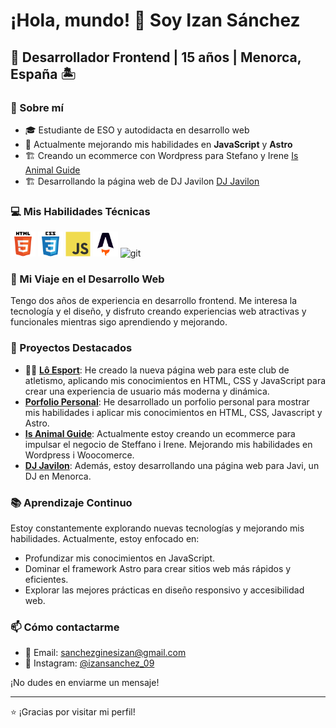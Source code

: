 # ¡Hola, mundo! 👋 Soy Izan Sánchez

## 🚀 Desarrollador Frontend | 15 años | Menorca, España 🏝️

### 🌟 Sobre mí

- 🎓 Estudiante de ESO y autodidacta en desarrollo web
- 🌱 Actualmente mejorando mis habilidades en **JavaScript** y **Astro**
- 🏗️ Creando un ecommerce con Wordpress para Stefano y Irene [Is Animal Guide](https://isanimalguide.com)
- 🏗️ Desarrollando la página web de DJ Javilon [DJ Javilon](https://javilondj.com)

### 💻 Mis Habilidades Técnicas

<p text-align="left">
  <img src="https://raw.githubusercontent.com/devicons/devicon/master/icons/html5/html5-original-wordmark.svg" alt="html5" width="40" height="40"/>
  <img src="https://raw.githubusercontent.com/devicons/devicon/master/icons/css3/css3-original-wordmark.svg" alt="css3" width="40" height="40"/>
  <img src="https://raw.githubusercontent.com/devicons/devicon/master/icons/javascript/javascript-original.svg" alt="javascript" width="40" height="40"/>
  <img src="https://raw.githubusercontent.com/devicons/devicon/master/icons/astro/astro-original.svg" alt="astro" width="40" height="40"/>
  <img src="https://www.vectorlogo.zone/logos/git-scm/git-scm-icon.svg" alt="git" width="40" height="40"/>
</p>

### 🚀 Mi Viaje en el Desarrollo Web

Tengo dos años de experiencia en desarrollo frontend. Me interesa la tecnología y el diseño, y disfruto creando experiencias web atractivas y funcionales mientras sigo aprendiendo y mejorando.

### 🌟 Proyectos Destacados

- 🏃‍♂️ **[Lô Esport](https://loesport.vercel.app)**: He creado la nueva página web para este club de atletismo, aplicando mis conocimientos en HTML, CSS y JavaScript para crear una experiencia de usuario más moderna y dinámica.
- **[Porfolio Personal](https://izanmen-dev.vercel.app)**: He desarrollado un porfolio personal para mostrar mis habilidades i aplicar mis conocimientos en HTML, CSS, Javascript y Astro.
- **[Is Animal Guide](https://isanimalguide.com)**: Actualmente estoy creando un ecommerce para impulsar el negocio de Steffano i Irene. Mejorando mis habilidades en Wordpress i Woocomerce.
- **[DJ Javilon](https://javilondj.com)**: Además, estoy desarrollando una página web para Javi, un DJ en Menorca. 

### 📚 Aprendizaje Continuo

Estoy constantemente explorando nuevas tecnologías y mejorando mis habilidades. Actualmente, estoy enfocado en:

- Profundizar mis conocimientos en JavaScript.
- Dominar el framework Astro para crear sitios web más rápidos y eficientes.
- Explorar las mejores prácticas en diseño responsivo y accesibilidad web.

### 📫 Cómo contactarme

- 📧 Email: [sanchezginesizan@gmail.com](mailto:sanchezginesizan@gmail.com)
- 📸 Instagram: [@izansanchez_09](https://www.instagram.com/izansanchez_09/)

¡No dudes en enviarme un mensaje!

---

⭐️ ¡Gracias por visitar mi perfil!
